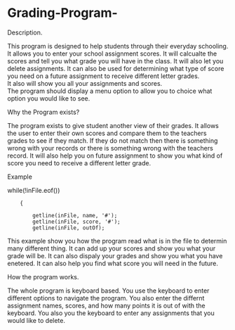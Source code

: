 # Grading-Program-

Description. 

This program is designed to help students through their everyday schooling.  
It allows you to enter your school assignment scores. 
It will calcualte the scores and tell you what grade you will have in the class. 
It will also let you delete assignments.
It can also be used for determining what type of score you need on a future assignment to receive different letter grades.  
It also will show you all your assignments and scores.  
The program should display a menu option to allow you to choice what option you would like to see. 

Why the Program exists?

The program exists to give student another view of their grades.  It allows the user to enter their own scores and compare
them to the teachers grades to see if they match.  If they do not match then there is something wrong with your records or 
there is something wrong with the teachers record.  It will also help you on future assignment to show you what kind of score
you need to receive a different letter grade. 

Example

while(!inFile.eof())

		{
		
			getline(inFile, name, '#');
			getline(inFile, score, '#');
			getline(inFile, outOf);
			
      
This example show you how the program read what is in the file to determin many different thing.  It can add up your scores and 
show you what your grade will be.  It can also dispaly your grades and show you what you have enetered.  It can also help you 
find what score you will need in the future.  

How the program works. 

The whole program is keyboard based.  You use the keyboard to enter different options to navigate the program.  You also enter 
the differnt assignment names, scores, and how many points it is out of with the keyboard.  You also you the keyboard to enter 
any assignments that you would like to delete.  
